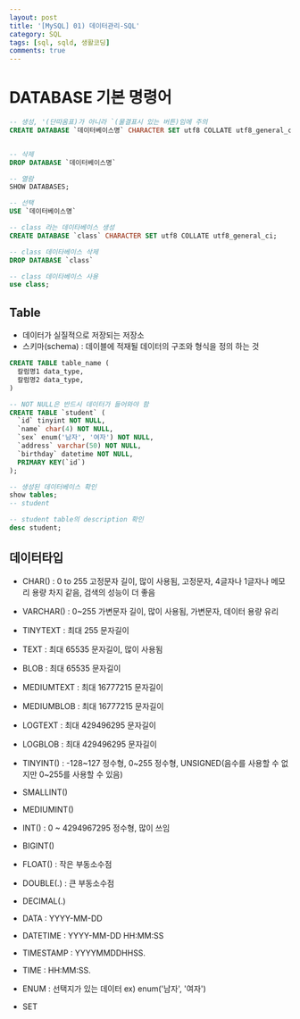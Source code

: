 ```yaml
---
layout: post
title: '[MySQL] 01) 데이터관리-SQL'
category: SQL
tags: [sql, sqld, 생활코딩]
comments: true
---
```



# DATABASE 기본 명령어


```sql
-- 생성, '(단따옴표)가 아니라 `(물결표시 있는 버튼)임에 주의
CREATE DATABASE `데이터베이스명` CHARACTER SET utf8 COLLATE utf8_general_ci;


-- 삭제
DROP DATABASE `데이터베이스명`

-- 열람
SHOW DATABASES;

-- 선택
USE `데이터베이스명`
```


```sql
-- class 라는 데이타베이스 생성
CREATE DATABASE `class` CHARACTER SET utf8 COLLATE utf8_general_ci;

-- class 데이타베이스 삭제
DROP DATABASE `class`

-- class 데이타베이스 사용
use class;
```

## Table
- 데이터가 실질적으로 저장되는 저장소
- 스키마(schema) : 데이블에 적재될 데이터의 구조와 형식을 정의 하는 것

```sql
CREATE TABLE table_name (
  칼럼명1 data_type,
  칼럼명2 data_type,
)
```

```sql
-- NOT NULL은 반드시 데이터가 들어와야 함
CREATE TABLE `student` (
  `id` tinyint NOT NULL,
  `name` char(4) NOT NULL,
  `sex` enum('남자', '여자') NOT NULL,
  `address` varchar(50) NOT NULL,
  `birthday` datetime NOT NULL,
  PRIMARY KEY(`id`)
);

-- 생성된 데이터베이스 확인
show tables;
-- student

-- student table의 description 확인
desc student;
```


## 데이터타입
- CHAR() : 0 to 255 고정문자 길이, 많이 사용됨, 고정문자, 4글자나 1글자나 메모리 용량 차지 같음, 검색의 성능이 더 좋음
- VARCHAR() : 0~255 가변문자 길이, 많이 사용됨, 가변문자, 데이터 용량 유리
- TINYTEXT : 최대 255 문자길이
- TEXT : 최대 65535 문자길이, 많이 사용됨
- BLOB : 최대 65535 문자길이
- MEDIUMTEXT : 최대 16777215 문자길이
- MEDIUMBLOB : 최대 16777215 문자길이
- LOGTEXT : 최대 429496295 문자길이
- LOGBLOB : 최대 429496295 문자길이

- TINYINT() : -128~127 정수형, 0~255 정수형, UNSIGNED(음수를 사용할 수 없지만 0~255를 사용할 수 있음)
- SMALLINT()
- MEDIUMINT()
- INT() : 0 ~ 4294967295 정수형, 많이 쓰임
- BIGINT()
- FLOAT() : 작은 부동소수점
- DOUBLE(.) : 큰 부동소수점
- DECIMAL(.)

- DATA : YYYY-MM-DD
- DATETIME : YYYY-MM-DD HH:MM:SS
- TIMESTAMP : YYYYMMDDHHSS.
- TIME : HH:MM:SS.

- ENUM : 선택지가 있는 데이터 ex) enum('남자', '여자')
- SET
